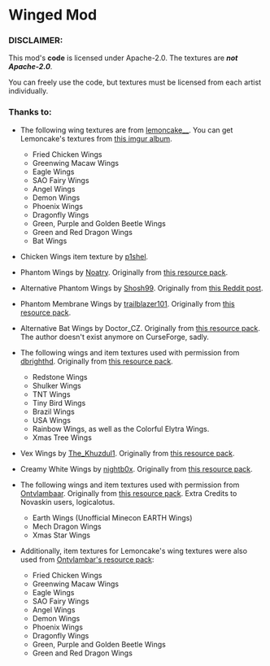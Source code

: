 # Winged Mod

### DISCLAIMER:

This mod's **code** is licensed under Apache-2.0. The textures are ___not Apache-2.0___.

You can freely use the code, but textures must be licensed from each artist individually.

### Thanks to:

- The following wing textures are from [lemoncake__](https://www.reddit.com/user/lemoncake__/).
  You can get Lemoncake's textures from [this imgur album](https://imgur.com/a/sI5cv).
  - Fried Chicken Wings
  - Greenwing Macaw Wings
  - Eagle Wings
  - SAO Fairy Wings
  - Angel Wings
  - Demon Wings
  - Phoenix Wings
  - Dragonfly Wings
  - Green, Purple and Golden Beetle Wings
  - Green and Red Dragon Wings
  - Bat Wings

- Chicken Wings item texture by [p1shel](https://www.curseforge.com/members/p1shel).

- Phantom Wings by [Noatry](https://www.planetminecraft.com/member/noatry/).
  Originally from [this resource pack](https://www.planetminecraft.com/texture-pack/phantom-wings-for-elytra/).

- Alternative Phantom Wings by [Shosh99](https://www.reddit.com/user/Shosh99/).
  Originally from [this Reddit post](https://www.reddit.com/r/Minecraft/comments/8axcds/ive_made_phantom_texture_for_the_elytra/).

- Phantom Membrane Wings by [trailblazer101](https://www.curseforge.com/members/trailblazer101/).
  Originally from [this resource pack](https://www.curseforge.com/minecraft/texture-packs/phantom-elytra).

- Alternative Bat Wings by Doctor_CZ.
  Originally from [this resource pack](https://www.curseforge.com/minecraft/texture-packs/bat-wings-skin-for-elytra).
  The author doesn't exist anymore on CurseForge, sadly.

- The following wings and item textures used with permission from [dbrighthd](https://www.curseforge.com/members/dbrighthd).
  Originally from [this resource pack](https://www.curseforge.com/minecraft/texture-packs/elytras).
   - Redstone Wings
   - Shulker Wings
   - TNT Wings
   - Tiny Bird Wings
   - Brazil Wings
   - USA Wings
   - Rainbow Wings, as well as the Colorful Elytra Wings.
   - Xmas Tree Wings

- Vex Wings by [The_Khuzdul1](https://www.planetminecraft.com/member/the_khuzdul1/).
  Originally from [this resource pack](https://www.planetminecraft.com/texture-pack/vex-elytra-vanilla-add-on/).

- Creamy White Wings by [nightb0x](https://www.planetminecraft.com/member/nightbox/).
  Originally from [this resource pack](https://www.planetminecraft.com/texture-pack/creamy-white-wings/).

- The following wings and item textures used with permission from [Ontvlambaar](https://www.planetminecraft.com/member/ontvlambaar/).
  Originally from [this resource pack](https://www.planetminecraft.com/texture-pack/more-elytras-in-vanilla-minecraft-requires-optifine/).
  Extra Credits to Novaskin users, logicalotus.
   - Earth Wings (Unofficial Minecon EARTH Wings)
   - Mech Dragon Wings
   - Xmas Star Wings

- Additionally, item textures for Lemoncake's wing textures were also used from [Ontvlambar's resource pack](https://www.planetminecraft.com/texture-pack/more-elytras-in-vanilla-minecraft-requires-optifine/):
  - Fried Chicken Wings
  - Greenwing Macaw Wings
  - Eagle Wings
  - SAO Fairy Wings
  - Angel Wings
  - Demon Wings
  - Phoenix Wings
  - Dragonfly Wings
  - Green, Purple and Golden Beetle Wings
  - Green and Red Dragon Wings
